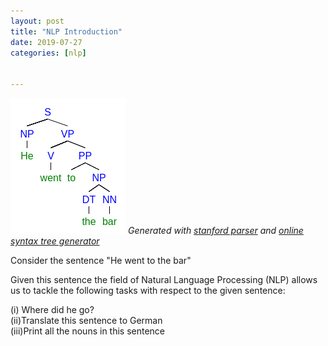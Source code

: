 ```yaml
---
layout: post
title: "NLP Introduction"
date: 2019-07-27
categories: [nlp]


---
```



![parse_tree](../static/img/parse_tree_27Jul1.jpg)
*Generated  with [stanford parser](http://nlp.stanford.edu:8080/parser/)  and [online syntax tree generator](http://mshang.ca/syntree/)*

Consider the sentence  "He went to the bar"

Given this sentence the field of Natural Language Processing (NLP) allows us to tackle the following tasks with respect to the given sentence:

(i) Where did he go?  
(ii)Translate this sentence to German  
(iii)Print all the nouns in this sentence  

